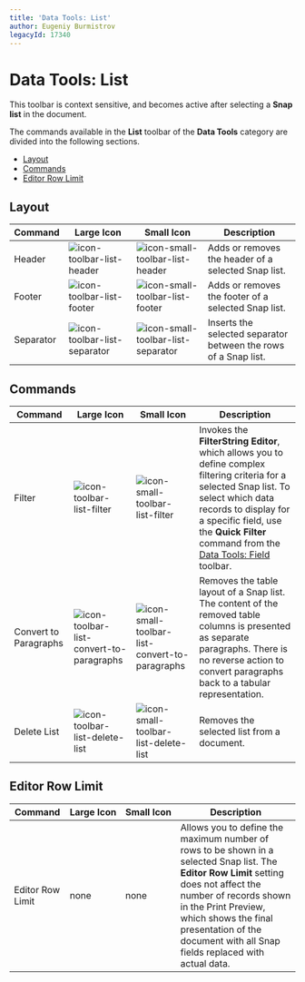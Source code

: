 ```yaml
---
title: 'Data Tools: List'
author: Eugeniy Burmistrov
legacyId: 17340
---
```

# Data Tools: List
This toolbar is context sensitive, and becomes active after selecting a **Snap list** in the document.

The commands available in the **List** toolbar of the **Data Tools** category are divided into the following sections.
* [Layout](#layout)
* [Commands](#commands)
* [Editor Row Limit](#editorrowlimit)

## <a name="layout"/>Layout
| Command | Large&nbsp;Icon | Small&nbsp;Icon | Description |
|---|---|---|---|
| Header | ![icon-toolbar-list-header](../../../../images/img20547.png) | ![icon-small-toolbar-list-header](../../../../images/img20554.png) | Adds or removes the header of a selected Snap list. |
| Footer | ![icon-toolbar-list-footer](../../../../images/img20546.png) | ![icon-small-toolbar-list-footer](../../../../images/img20553.png) | Adds or removes the footer of a selected Snap list. |
| Separator | ![icon-toolbar-list-separator](../../../../images/img20548.png) | ![icon-small-toolbar-list-separator](../../../../images/img20555.png) | Inserts the selected separator between the rows of a Snap list. |

## <a name="commands"/>Commands
| Command | Large&nbsp;Icon | Small&nbsp;Icon | Description |
|---|---|---|---|
| Filter | ![icon-toolbar-list-filter](../../../../images/img20545.png) | ![icon-small-toolbar-list-filter](../../../../images/img20552.png) | Invokes the **FilterString Editor**, which allows you to define complex filtering criteria for a selected Snap list. To select which data records to display for a specific field, use the **Quick Filter** command from the [Data Tools: Field](data-tools-field.md) toolbar. |
| Convert to Paragraphs | ![icon-toolbar-list-convert-to-paragraphs](../../../../images/img20543.png) | ![icon-small-toolbar-list-convert-to-paragraphs](../../../../images/img20550.png) | Removes the table layout of a Snap list. The content of the removed table columns is presented as separate paragraphs. There is no reverse action to convert paragraphs back to a tabular representation. |
| Delete List | ![icon-toolbar-list-delete-list](../../../../images/img20544.png) | ![icon-small-toolbar-list-delete-list](../../../../images/img20551.png) | Removes the selected list from a document. |

## <a name="editorrowlimit"/>Editor Row Limit
| Command | Large&nbsp;Icon | Small&nbsp;Icon | Description |
|---|---|---|---|
| Editor Row Limit | none | none | Allows you to define the maximum number of rows to be shown in a selected Snap list. The **Editor Row Limit** setting does not affect the number of records shown in the Print Preview, which shows the final presentation of the document with all Snap fields replaced with actual data. |